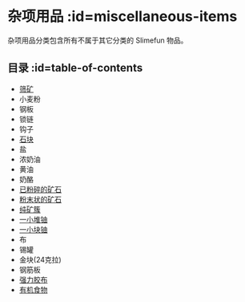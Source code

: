 # 杂项用品 :id=miscellaneous-items

杂项用品分类包含所有不属于其它分类的 Slimefun 物品。

## 目录 :id=table-of-contents

* [筛矿](/Sifted-Ore)
* 小麦粉
* 钢板
* 锁链
* 钩子
* [石块](/FAQ#what-can-i-do-with-stone-chunks)
* 盐
* 浓奶油
* 黄油
* 奶酪
* [已粉碎的矿石](/Small-Chunk-of-Uranium)
* [粉末状的矿石](/Small-Chunk-of-Uranium)
* [纯矿簇](/Small-Chunk-of-Uranium)
* [一小堆铀](/Small-Chunk-of-Uranium)
* [一小块铀](/Small-Chunk-of-Uranium)
* 布
* 锡罐
* 金块(24克拉)
* 钢筋板
* [强力胶布](/Auto-Anvil)
* [有机食物](/Food-Fabricator)
